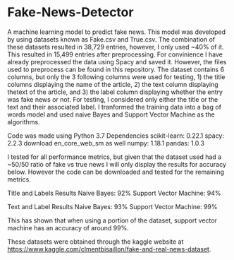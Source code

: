 # Fake-News-Detector
A machine learning model to predict fake news. This model was developed by using datasets known as Fake.csv and True.csv. The combination of these datasets resulted in 38,729 entries, however, I only used ~40% of it. This resulted in 15,499 entries after preprocessing. For convinience I have already preprocessed the data using Spacy and saved it. However, the files used to preprocess can be found in this repository. The dataset contains 6 columns, but only the 3 following columns were used for testing, 1) the title columns displaying the name of the article, 2) the text column displaying thetext of the article, and 3) the label column displaying whether the entry was fake news or not. For testing, I considered only either the title or the text and their associated label. I tranformed the training data into a bag of words model and used naive Bayes and Support Vector Machine as the algorithms.

Code was made using Python 3.7
Dependencies
scikit-learn: 0.22.1
spacy: 2.2.3
  download en_core_web_sm as well
numpy: 1.18.1
pandas: 1.0.3

I tested for all performance metrics, but given that the dataset used had a ~50/50 ratio of fake vs true news I will only display the results for accuracy below. However the code can be downloaded and tested for the remaining metrics.

Title and Labels Results
Naive Bayes: 92%
Support Vector Machine: 94%

Text and Label Results
Naive Bayes: 93%
Support Vector Machine: 99%


This has shown that when using a portion of the dataset, support vector machine has an accuracy of around 99%.

These datasets were obtained through the kaggle website at https://www.kaggle.com/clmentbisaillon/fake-and-real-news-dataset. 
